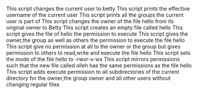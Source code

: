 This script changes the current user to betty
This script prints the effective username of the current user
This script prints all the groups the current user is part of
This script changes the owner of the file hello from its original owner to Betty
This script creates an empty file called hello
This script gives the file of hello the permission to execute
This script gives the owner,the group as well as others the permission to execute the file hello
This script give no permission at all to the owner or the group but gives permission to others to read,write and execute the file hello
This script sets the mode of the file hello to -rwxr-x-wx
This script mirrors permissions such that the new file called olleh has the same permissions as the file hello
This script adds execute permission to all subdirectories of the current directory for the owner,the group owner and all other users without changing regular files
